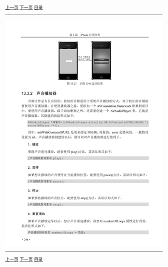 [上一页](309.md) [下一页](311.md) [目录](../README.md)

***

![310](../images/310.png)

***

[上一页](309.md) [下一页](311.md) [目录](../README.md)